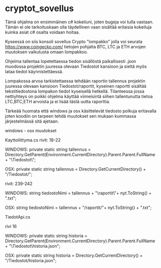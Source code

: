 # cryptot_sovellus



Tämä ohjalma on ensimmäinen c# kokeiluni, joten bugeja voi tulla vastaan. 
Tämän ei ole tarkoituskaan olla täydellinen vaan sisältää erilaisia kokeiluja kuinka asiat c# osalta voidaan hoitaa.

Kyseessä on siis konsoli sovellus Crypto "lompakko" jolla voi seurata https://www.coingecko.com/ tietojen pohjalta BTC, LTC ja ETH arvojen muutoksen vaikutusta omaan lompakkoo.

Ohjelma tallentaa lopetettaessa tiedon sisällöstä paikallisesti .json muodossa projektin juuressa olevaan Tiedostot kansioon ja sieltä myös lataa tiedot käynnistettäessä.

Lompakossa arvoa tarkistettaessa tehdään raportin tallennus projektin juuressa olevaan kansioon Tiedostot/raportit, kyseinen raportti sisältää tekstitiedostona lompakon tiedot kyseisellä hetkellä. 
Tilanteessa jossa nettiyhteys on poikki ohjelma käyttää viimeisintä siihen tallentunutta tietoa LTC,BTC,ETH arvoista ja ei lisää tästä uutta raporttia. 

Tärkeää huomata että windows ja osx käsittelevät tiedosto polkuja eritavalla joten koodiin on tarpeen tehdä muutokset sen mukaan kummassa järjestelmässä sitä ajetaan.

windows - osx muutokset

Kayttoliittyma.cs
rivit: 18-22

WINDOWS: 
private static string tallennus = Directory.GetParent(Environment.CurrentDirectory).Parent.Parent.FullName + "\\Tiedostot\\";

OSX:
private static string tallennus = Directory.GetCurrentDirectory() + "/Tiedostot/";

rivit: 239-242

WINDOWS:
string tiedostoNimi = tallennus + "\\raportit\\"+ nyt.ToString() + ".txt";

OSX:
string tiedostoNimi = tallennus + "/raportit/"+ nyt.ToString() + ".txt";

TiedotApi.cs

rivi 16 

WINDOWS:
private static string historia = Directory.GetParent(Environment.CurrentDirectory).Parent.Parent.FullName + "\\Tiedostot\\historia.json";

OSX:
private static string historia = Directory.GetCurrentDirectory() + "/Tiedostot/historia.json";
